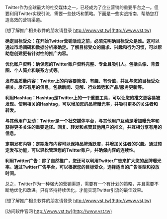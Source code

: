 Twitter作为全球最大的社交媒体之一，已经成为了企业营销的重要平台之一。但要利用Twitter实现引流，需要一些技巧和策略。下面是一些实战指南，帮助您打造高效的营销渠道。

[想了解推广相关软件的朋友请登录 http://www.vst.tw](http://www.vst.tw)

**确定目标受众：在开始Twitter营销活动之前，必须先明确目标受众是谁。这可以通过市场调研和数据分析来确定。了解目标受众的需求、兴趣和行为习惯，可以帮助您创建更有针对性的推广内容。**

**优化账户资料：确保您的Twitter账户资料完整、专业且吸引人。包括头像、背景图、个人简介和联系方式等。**

**发布高质量内容：Twitter上的内容要简洁、有趣、有价值，并且与您的目标受众相关。发布有用的信息，包括新闻、见解、行业趋势和产品/服务更新等。**

**利用Hashtag：Hashtag是Twitter上的一个重要工具，可以让您的推文更容易被发现。使用相关的Hashtag，可以增加您的品牌曝光率，并吸引更多的关注者和转发。**

**与其他用户互动：Twitter是一个社交媒体平台，与其他用户互动是增加曝光率和获得更多关注的重要途径。回复、转发和点赞其他用户的推文，并互相分享有用的信息。**

**定期发布内容：定期发布内容可以保持品牌活跃度，并增加关注者的兴趣。通过预定发布功能，可以轻松管理您的Twitter账户，并确保内容的连续性。**

**利用Twitter广告：除了自然推广，您还可以利用Twitter广告来扩大您的品牌曝光率。通过Twitter广告平台，可以根据您的目标受众，选择适当的广告类型和投放时间。**

总之，Twitter作为一种强大的营销渠道，需要有一个有计划的策略，并且需要不断地优化和改进。只有坚持持续优化，才能实现Twitter引流的最佳效果。

[想了解推广相关软件的朋友请登录 http://www.vst.tw](http://www.vst.tw)


[访问软件官网 http://www.vst.tw](http://www.vst.tw)
